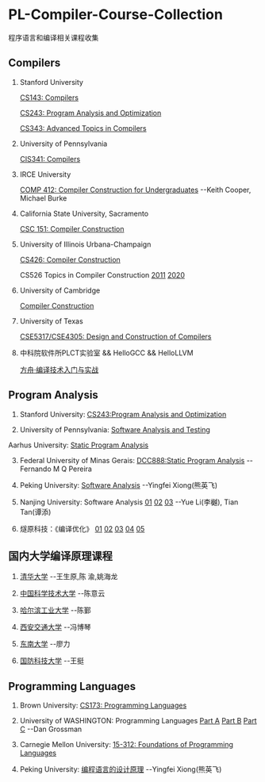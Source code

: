 # PL-Compiler-Course-Collection
程序语言和编译相关课程收集


## Compilers

1. Stanford University

    [CS143: Compilers](https://web.stanford.edu/class/archive/cs/cs143/cs143.1128/)

    [CS243: Program Analysis and Optimization](https://suif.stanford.edu/~courses/cs243/)

    [CS343: Advanced Topics in Compilers](http://web.stanford.edu/class/cs343/)

2. University of Pennsylvania

    [CIS341: Compilers](https://www.cis.upenn.edu/~cis341/current/)

3. IRCE University

    [COMP 412: Compiler Construction for Undergraduates](https://www.clear.rice.edu/comp412/) --Keith Cooper, Michael Burke

4. California State University, Sacramento

    [CSC 151: Compiler Construction](https://www.bilibili.com/video/av81692863)

5. University of Illinois Urbana-Champaign

    [CS426: Compiler Construction](https://courses.engr.illinois.edu/cs426/fa2019/)

    CS526 Topics in Compiler Construction [2011](http://polaris.cs.uiuc.edu/~padua/cs526/) [2020](https://courses.engr.illinois.edu/cs526/sp2020/)

6. University of Cambridge

    [Compiler Construction](https://www.cl.cam.ac.uk/teaching/1516/CompConstr/)

7. University of Texas 

    [CSE5317/CSE4305: Design and Construction of Compilers](https://lambda.uta.edu/cse5317/)

8. 中科院软件所PLCT实验室 && HelloGCC && HelloLLVM

    [方舟·编译技术入门与实战](https://www.bilibili.com/video/av78503049)

## Program Analysis

1. Stanford University:  [CS243:Program Analysis and Optimization](https://suif.stanford.edu/~courses/cs243/)

2. University of Pennsylvania:  [Software Analysis and Testing ](http://rightingcode.org/)

Aarhus University:  [Static Program Analysis](https://cs.au.dk/~amoeller/spa/)

3. Federal University of Minas Gerais:  [DCC888:Static Program Analysis](https://homepages.dcc.ufmg.br/~fernando/classes/dcc888/) --Fernando M Q Pereira

4. Peking University:  [Software Analysis](https://xiongyingfei.github.io/SA/2019/main.htm) --Yingfei Xiong(熊英飞)

5. Nanjing University:  Software Analysis [01](https://www.bilibili.com/video/av91858985) [02](https://www.bilibili.com/video/av93643665) [03](https://www.bilibili.com/video/av95400721) --Yue Li(李樾), Tian Tan(谭添)

6. 燧原科技：《编译优化》 [01](https://www.bilibili.com/video/av88720239) [02](https://www.bilibili.com/video/av88807060) [03](https://www.bilibili.com/video/av89910858) [04](https://www.bilibili.com/video/av91744591) [05](https://www.bilibili.com/video/av93563697)

## 国内大学编译原理课程

1. [清华大学](https://github.com/chyyuu/compiler_course_info) --王生原,陈 渝,姚海龙

2. [中国科学技术大学](https://www.bilibili.com/video/av33153096) --陈意云

3. [哈尔滨工业大学](https://www.bilibili.com/video/av89903205) --陈鄞

4. [西安交通大学](https://www.bilibili.com/video/av33392713) --冯博琴

5. [东南大学](https://www.bilibili.com/video/av17869142) --廖力

6. [国防科技大学](https://www.bilibili.com/video/av59119931) --王挺

## Programming Languages

1. Brown University:  [CS173: Programming Languages](http://cs.brown.edu/courses/cs173/)

2. University of WASHINGTON:  Programming Languages [Part A](https://www.coursera.org/learn/programming-languages) [Part B](https://www.coursera.org/learn/programming-languages-part-b) [Part C](https://www.coursera.org/learn/programming-languages-part-c) --Dan Grossman

3. Carnegie Mellon University:  [15-312: Foundations of Programming Languages](http://www.cs.cmu.edu/~fp/courses//15312-f04/)

4. Peking University:  [编程语言的设计原理](https://xiongyingfei.github.io/DPPL/2019/main.htm) --Yingfei Xiong(熊英飞)